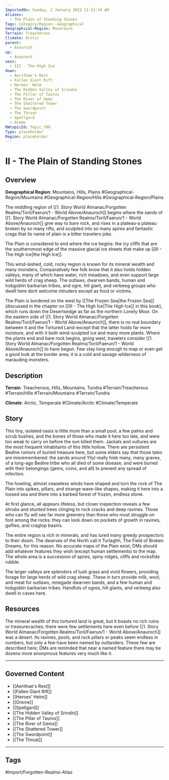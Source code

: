 ```yaml
---
ImportedOn: Sunday, 2 January 2022 11:52:34 AM
Aliases:
  - The Plain of Standing Stones
Tags: Category/Region--Geographical
Geographical-Region: Mountains
Terrain: Treacherous
Climate: Arctic
parent:
  - Anauroch
up:
  - Anauroch
next:
  - III - The High Ice
down:
  - Aerithae's Rest
  - Fallen Giant Rift
  - Heroes' Helm
  - The Hidden Valley of Srindin
  - The Pillar of Tauros
  - The River of Gems
  - The Shattered Tower
  - The Swordpoint
  - The Throat
  - Spellgard
  - Oreme
RWtopicId: Topic_709
Type: placeholder
Region: placeholder
---
```

# II - The Plain of Standing Stones
## Overview
**Geographical Region**: Mountains, Hills, Plains
#Geographical-Region/Mountains #Geographical-Region/Hills #Geographical-Region/Plains

The middling region of [[1. Story World Almanac/Forgotten Realms/Toril/Faerun/1 - World Above/Anauroch]] begins where the sands of [[1. Story World Almanac/Forgotten Realms/Toril/Faerun/1 - World Above/Anauroch]] give way to bare rock, and rises in a plateau-a plateau broken by so many rifts, and sculpted into so many spires and fantastic crags that its name of plain is a bitter travelers joke.

The Plain is considered to end where the ice begins: the icy cliffs that are the southernmost edge of the massive glacial ice sheets that make up [[III - The High Ice|the High Ice]].

This wind-lashed, cold, rocky region is known for its mineral wealth and many monsters, Comparatively few folk know that it also holds hidden valleys, many of which have water, rich meadows, and even support large wild herds of crag sheep. The outlaws, dwarven bands, human and hobgoblin barbarian tribes, and ogre, hill giant, and verbeeg groups who dwell here dont welcome intruders except as food or victims.

The Plain is bordered on the west by [[The Frozen Sea|the Frozen Sea]] (discussed in the chapter on [[III - The High Ice|The High Ice]] in this book), which runs down the Desertsedge as far as the northern Lonely Moor. On the eastern side of [[1. Story World Almanac/Forgotten Realms/Toril/Faerun/1 - World Above/Anauroch]], there is no real boundary between it and the Tortured Land-except that the latter holds far more moisture, and with it both wind-sculpted ice and many more plants. Where the plants end and bare rock begins, going west, travelers consider [[1. Story World Almanac/Forgotten Realms/Toril/Faerun/1 - World Above/Anauroch]] to have begun. Few stay long enough to map or even get a good look at the border area; it is a cold and savage wilderness of marauding monsters.

## Description
**Terrain**: Treacherous, Hills, Mountains, Tundra
#Terrain/Treacherous #Terrain/Hills #Terrain/Mountains #Terrain/Tundra

**Climate**: Arctic, Temperate
#Climate/Arctic #Climate/Temperate

## Story
This tiny, isolated oasis is little more than a small pool, a few palms and scrub bushes, and the bones of those who made it here too late, and were too weak to carry on before the sun killed them. Jackals and vultures are the most frequent inhabitants of this little hollow. There are persistent Bedine rumors of buried treasure here, but some elders say that those tales are misremembered: the sands around Yliyl really hide many, many graves, of a long-ago Bedine tribe who all died of some disease, and were buried with their belongings (gems, coins, and all) to prevent any spread of infection.

The howling, almost ceaseless winds have shaped and torn the rock of The Plain into spikes, pillars, and strange wave-like shapes, making it here into a tossed sea and there into a barbed forest of frozen, endless stone.

At first glance, all appears lifeless, but closer inspection reveals a few shrubs and stunted trees clinging to rock cracks and deep ravines. Those who can fly will see far more greenery than those who must struggle on foot among the rocks: they can look down on pockets of growth in ravines, guflies, and cragtop basins.

The entire region is rich in minerals, and has lured many greedy prospectors to their doom. The dwarves of the North call it Turlaghh, The Field of Broken Dreams, for this reason. No accurate maps of the Plain exist; DMs should add whatever features they wish (except human settlements) to the map. The whole area is a succession of spires, spiny ridges, cliffs and rocksfide rubble.

The larger valleys are splendors of lush grass and vivid flowers, providing forage for large herds of wild crag sheep. These in turn provide milk, wool, and meat for outlaws, renegade dwarven bands, and a few human and hobgoblin barbarian tribes. Handfuls of ogres, hill giants, and verbeeg also dwell in caves here.

## Resources
The mineral wealth of this tortured land is great, but it boasts no rich ruins or treasurecaches; there were few settlements here even before [[1. Story World Almanac/Forgotten Realms/Toril/Faerun/1 - World Above/Anauroch]] was a desert. Its ravines, pools, and rock pillars or peaks seem endless in numbers, but only a few have been named by outlanders. These few are described here; DMs are reminded that near a named feature there may be dozens more anonymous features very much like it.

---
## Governed Content
- [[Aerithae's Rest]]
- [[Fallen Giant Rift]]
- [[Heroes' Helm]]
- [[Oreme]]
- [[Spellgard]]
- [[The Hidden Valley of Srindin]]
- [[The Pillar of Tauros]]
- [[The River of Gems]]
- [[The Shattered Tower]]
- [[The Swordpoint]]
- [[The Throat]]


---
## Tags
#Import/Forgotten-Realms-Atlas

